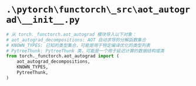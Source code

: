 # `.\pytorch\functorch\_src\aot_autograd\__init__.py`

```py
# 从 torch._functorch.aot_autograd 模块导入以下对象：
# aot_autograd_decompositions: AOT 自动求导的分解函数集合
# KNOWN_TYPES: 已知的类型集合，可能是用于特定编译优化的类型列表
# PytreeThunk: PytreeThunk 类，可能是一个用于延迟计算的数据结构或类
from torch._functorch.aot_autograd import (
    aot_autograd_decompositions,
    KNOWN_TYPES,
    PytreeThunk,
)
```